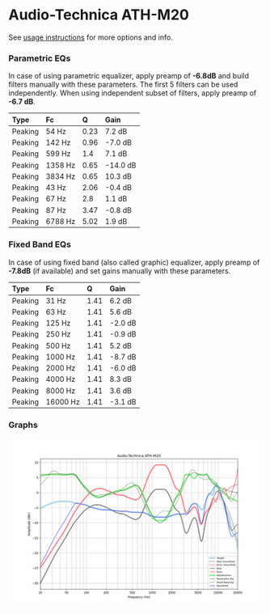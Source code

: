 # Audio-Technica ATH-M20
See [usage instructions](https://github.com/jaakkopasanen/AutoEq#usage) for more options and info.

### Parametric EQs
In case of using parametric equalizer, apply preamp of **-6.8dB** and build filters manually
with these parameters. The first 5 filters can be used independently.
When using independent subset of filters, apply preamp of **-6.7 dB**.

| Type    | Fc      |    Q | Gain     |
|:--------|:--------|:-----|:---------|
| Peaking | 54 Hz   | 0.23 | 7.2 dB   |
| Peaking | 142 Hz  | 0.96 | -7.0 dB  |
| Peaking | 599 Hz  | 1.4  | 7.1 dB   |
| Peaking | 1358 Hz | 0.65 | -14.0 dB |
| Peaking | 3834 Hz | 0.65 | 10.3 dB  |
| Peaking | 43 Hz   | 2.06 | -0.4 dB  |
| Peaking | 67 Hz   | 2.8  | 1.1 dB   |
| Peaking | 87 Hz   | 3.47 | -0.8 dB  |
| Peaking | 6788 Hz | 5.02 | 1.9 dB   |

### Fixed Band EQs
In case of using fixed band (also called graphic) equalizer, apply preamp of **-7.8dB**
(if available) and set gains manually with these parameters.

| Type    | Fc       |    Q | Gain    |
|:--------|:---------|:-----|:--------|
| Peaking | 31 Hz    | 1.41 | 6.2 dB  |
| Peaking | 63 Hz    | 1.41 | 5.6 dB  |
| Peaking | 125 Hz   | 1.41 | -2.0 dB |
| Peaking | 250 Hz   | 1.41 | -0.9 dB |
| Peaking | 500 Hz   | 1.41 | 5.2 dB  |
| Peaking | 1000 Hz  | 1.41 | -8.7 dB |
| Peaking | 2000 Hz  | 1.41 | -6.0 dB |
| Peaking | 4000 Hz  | 1.41 | 8.3 dB  |
| Peaking | 8000 Hz  | 1.41 | 3.6 dB  |
| Peaking | 16000 Hz | 1.41 | -3.1 dB |

### Graphs
![](./Audio-Technica%20ATH-M20.png)
